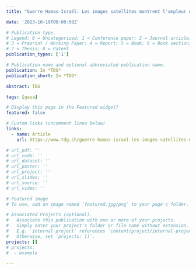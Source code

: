 ```yaml
---
title: "Guerre Hamas-Israël: Les images satellites montrent l'ampleur des dégâts à Gaza | Tribune de Genève"

date: '2023-10-19T00:00:00Z'

# Publication type.
# Legend: 0 = Uncategorized; 1 = Conference paper; 2 = Journal article;
# 3 = Preprint / Working Paper; 4 = Report; 5 = Book; 6 = Book section;
# 7 = Thesis; 8 = Patent
publication_types: ['1']

# Publication name and optional abbreviated publication name.
publication: In *TDG*
publication_short: In *TDG*

abstract: TDG

tags: [gaza]

# Display this page in the Featured widget?
featured: false

# Custom links (uncomment lines below)
links:
  - name: Article
    url: https://www.tdg.ch/guerre-hamas-israel-les-images-satellites-montrent-l-ampleur-des-degats-a-gaza-410849065989

# url_pdf: ''
# url_code: ''
# url_dataset: ''
# url_poster: ''
# url_project: ''
# url_slides: ''
# url_source: ''
# url_video: ''

# Featured image
# To use, add an image named `featured.jpg/png` to your page's folder.

# Associated Projects (optional).
#   Associate this publication with one or more of your projects.
#   Simply enter your project's folder or file name without extension.
#   E.g. `internal-project` references `content/project/internal-project/index.md`.
#   Otherwise, set `projects: []`.
projects: []
# projects:
#  - example

---
```

